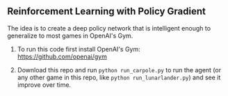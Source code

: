 ## Reinforcement Learning with Policy Gradient

The idea is to create a deep policy network that is intelligent enough to generalize to most games in OpenAI's Gym.

1) To run this code first install OpenAI's Gym: https://github.com/openai/gym

2) Download this repo and run `python run_carpole.py` to run the agent (or any other game in this repo, like `python run_lunarlander.py`) and see it improve over time.
